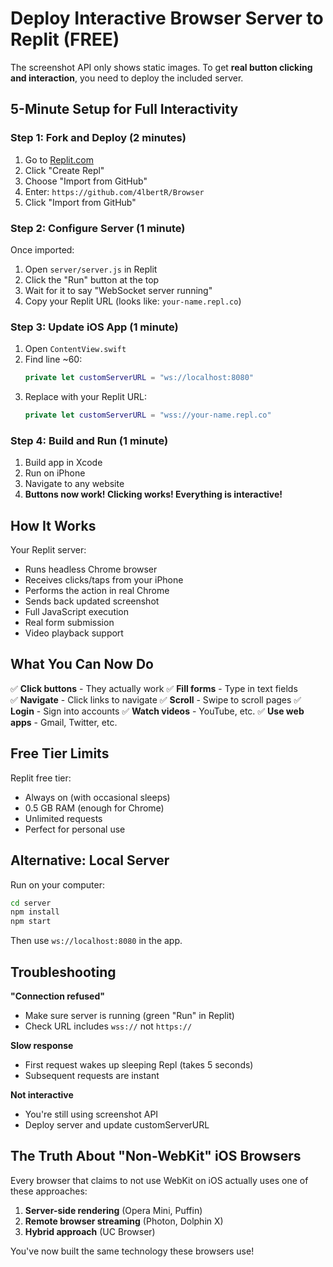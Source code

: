# Deploy Interactive Browser Server to Replit (FREE)

The screenshot API only shows static images. To get **real button clicking and interaction**, you need to deploy the included server.

## 5-Minute Setup for Full Interactivity

### Step 1: Fork and Deploy (2 minutes)

1. Go to [Replit.com](https://replit.com)
2. Click "Create Repl"
3. Choose "Import from GitHub"
4. Enter: `https://github.com/4lbertR/Browser`
5. Click "Import from GitHub"

### Step 2: Configure Server (1 minute)

Once imported:

1. Open `server/server.js` in Replit
2. Click the "Run" button at the top
3. Wait for it to say "WebSocket server running"
4. Copy your Replit URL (looks like: `your-name.repl.co`)

### Step 3: Update iOS App (1 minute)

1. Open `ContentView.swift`
2. Find line ~60:
   ```swift
   private let customServerURL = "ws://localhost:8080"
   ```
3. Replace with your Replit URL:
   ```swift
   private let customServerURL = "wss://your-name.repl.co"
   ```

### Step 4: Build and Run (1 minute)

1. Build app in Xcode
2. Run on iPhone
3. Navigate to any website
4. **Buttons now work! Clicking works! Everything is interactive!**

## How It Works

Your Replit server:
- Runs headless Chrome browser
- Receives clicks/taps from your iPhone
- Performs the action in real Chrome
- Sends back updated screenshot
- Full JavaScript execution
- Real form submission
- Video playback support

## What You Can Now Do

✅ **Click buttons** - They actually work
✅ **Fill forms** - Type in text fields  
✅ **Navigate** - Click links to navigate
✅ **Scroll** - Swipe to scroll pages
✅ **Login** - Sign into accounts
✅ **Watch videos** - YouTube, etc.
✅ **Use web apps** - Gmail, Twitter, etc.

## Free Tier Limits

Replit free tier:
- Always on (with occasional sleeps)
- 0.5 GB RAM (enough for Chrome)
- Unlimited requests
- Perfect for personal use

## Alternative: Local Server

Run on your computer:
```bash
cd server
npm install
npm start
```

Then use `ws://localhost:8080` in the app.

## Troubleshooting

**"Connection refused"**
- Make sure server is running (green "Run" in Replit)
- Check URL includes `wss://` not `https://`

**Slow response**
- First request wakes up sleeping Repl (takes 5 seconds)
- Subsequent requests are instant

**Not interactive**
- You're still using screenshot API
- Deploy server and update customServerURL

## The Truth About "Non-WebKit" iOS Browsers

Every browser that claims to not use WebKit on iOS actually uses one of these approaches:

1. **Server-side rendering** (Opera Mini, Puffin)
2. **Remote browser streaming** (Photon, Dolphin X)
3. **Hybrid approach** (UC Browser)

You've now built the same technology these browsers use!
